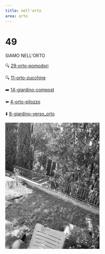 ```yaml
---
title: nell'orto
area: orto
---
```

# 49
SIAMO NELL'ORTO

🔍 [29-orto-pomodori](29-orto-pomodori.md)

🔍 [11-orto-zucchine](11-orto-zucchine.md)

➡️ [14-giardino-compost](14-giardino-compost.md)

⬅️ [4-orto-pilozzo](4-orto-pilozzo.md)

⬇️ [8-giardino-verso_orto](8-giardino-verso_orto.md)

![foto_29](../_assets/preview/foto_29.jpg)